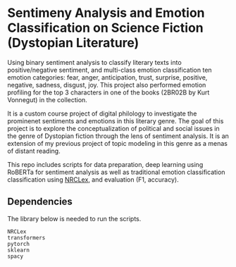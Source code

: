 # Sentimeny Analysis and Emotion Classification on Science Fiction (Dystopian Literature)

Using binary sentiment analysis to classify literary texts into positive/negative sentiment, and multi-class emotion classification ten emotion categories: fear, anger, anticipation, trust, surprise, positive, negative, sadness, disgust, joy. This project also performed emotion profiling for the top 3 characters in one of the books (2BR02B by Kurt Vonnegut) in the collection.

It is a custom course project of digital philology to investigate the prominenet sentiments and emotions in this literary genre. The goal of this project is to explore the conceptualization of political and social issues in the genre of Dystopian fiction through the lens of sentiment analysis. It is an extension of my previous project of topic modeling in this genre as a menas of distant reading.

This repo includes scripts for data preparation, deep learning using RoBERTa for sentiment analysis as well as traditional emotion classification classification using [NRCLex](https://github.com/metalcorebear/NRCLex), and evaluation (F1, accuracy).


## Dependencies
The library below is needed to run the scripts.
```
NRCLex
transformers
pytorch
sklearn
spacy
```
